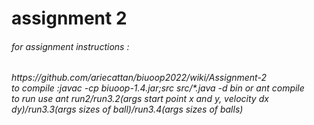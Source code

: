 <h1>assignment 2</h1>
<h6>for assignment instructions :<h6> https://github.com/ariecattan/biuoop2022/wiki/Assignment-2 <br>
to compile :javac -cp biuoop-1.4.jar;src src/*.java -d bin or ant compile <br>
to run use ant run2/run3.2(args start point x and y, velocity dx dy)/run3.3(args sizes of ball)/run3.4(args sizes of balls) <br>
